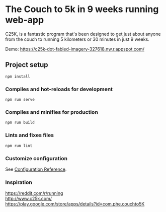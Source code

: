 # The Couch to 5k in 9 weeks running web-app

C25K, is a fantastic program that's been designed to get just about anyone from the couch to running 5 kilometers or 30 minutes in just 9 weeks.

Demo: https://c25k-dot-fabled-imagery-327618.nw.r.appspot.com/

## Project setup
```
npm install
```

### Compiles and hot-reloads for development
```
npm run serve
```

### Compiles and minifies for production
```
npm run build
```

### Lints and fixes files
```
npm run lint
```

### Customize configuration
See [Configuration Reference](https://cli.vuejs.org/config/).

### Inspiration

https://reddit.com/r/running <br>
http://www.c25k.com/ <br>
https://play.google.com/store/apps/details?id=com.phe.couchto5K <br>
